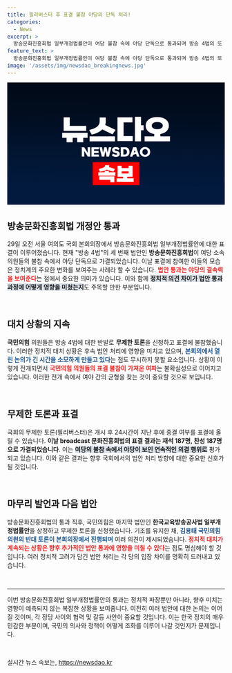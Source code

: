 ```yaml
---
title: 필리버스터 후 표결 불참 야당의 단독 처리!
categories:
  - News
excerpt: >
  방송문화진흥회법 일부개정법률안이 여당 불참 속에 야당 단독으로 통과되며 방송 4법의 또 한 장을 넘겼다. 국민의힘은 반발하며 무제한 토론을 이어가고, 마지막 법안 처리는 30일 예정! 정치적 긴장감이 최고조에 달하고 있다.
feature_text: >
  방송문화진흥회법 일부개정법률안이 여당 불참 속에 야당 단독으로 통과되며 방송 4법의 또 한 장을 넘겼다. 국민의힘은 반발하며 무제한 토론을 이어가고, 마지막 법안 처리는 30일 예정! 정치적 긴장감이 최고조에 달하고 있다.
image: '/assets/img/newsdao_breakingnews.jpg'
---
```


<p><img src="/assets/img/newsdao_breakingnews.jpg" alt="implanttips 속보" /></p>

<h2 data-ke-size="size26">방송문화진흥회법 개정안 통과</h2>

<p data-ke-size="size16">29일 오전 서울 여의도 국회 본회의장에서 방송문화진흥회법 일부개정법률안에 대한 표결이 이루어졌습니다. 현재 "방송 4법"의 세 번째 법안인 <b>방송문화진흥회법</b>이 여당 소속 의원들의 불참 속에서 야당 단독으로 가결되었습니다. 이날 표결에 참여한 이들의 모습은 정치계의 주요한 변화를 보여주는 사례라 할 수 있습니다. <b><span style="color: #ee2323;">법안 통과는 야당의 결속력을 보여준다</span></b>는 점에서 중요한 의미가 있습니다. 이와 함께 <b><span style="background-color: #21538527;">정치적 의견 차이가 법안 통과 과정에 어떻게 영향을 미쳤는지</span></b>도 주목할 만한 부분입니다.</p>

<p data-ke-size="size16">&nbsp;</p>

<h2 data-ke-size="size26">대치 상황의 지속</h2>

<p data-ke-size="size16"><b>국민의힘</b> 의원들은 방송 4법에 대한 반발로 <b>무제한 토론</b>을 신청하고 표결에 불참했습니다. 이러한 정치적 대치 상황은 후속 법안 처리에 영향을 미치고 있으며, <b><span style="color: #1a5490;">본회의에서 열린 논의가 긴 시간을 소모하게 만들고 있다</span></b>는 점도 무시하지 못할 요소입니다. 상황이 이렇게 전개되면서 <b><span style="color: #ee2323;">국민의힘 의원들의 표결 불참이 가져온 여파</span></b>는 불확실성으로 이어지고 있습니다. 이러한 전개 속에서 여야 간의 균형을 찾는 것이 중요할 것으로 보입니다.</p>

<p data-ke-size="size16">&nbsp;</p>

<h2 data-ke-size="size26">무제한 토론과 표결</h2>

<p data-ke-size="size16">국회의 무제한 토론(필리버스터)은 개시 후 24시간이 지난 후에 종결 여부를 표결에 올릴 수 있습니다. <b>이날 broadcast 문화진흥회법의 표결 결과는 재석 187명, 찬성 187명으로 가결되었습니다</b>. 이는 <b><span style="background-color: #21538527;">여당의 불참 속에서 야당이 보인 연속적인 의결 행위로</span></b> 평가되고 있습니다. 이와 같은 결과는 향후 국회에서의 법안 처리 방향에 대한 중요한 신호가 될 것입니다.</p>

<p data-ke-size="size16">&nbsp;</p>

<h2 data-ke-size="size26">마무리 발언과 다음 법안</h2>

<p data-ke-size="size16">방송문화진흥회법의 통과 직후, 국민의힘은 마지막 법안인 <b>한국교육방송공사법 일부개정법률안</b>을 상정하고 무제한 토론을 신청했습니다. 기조를 유지한 채, <b><span style="color: #1a5490;">김용태 국민의힘 의원의 반대 토론이 본회의장에서 진행되며</span></b> 여러 의견이 제시되었습니다. <b><span style="color: #ee2323;">정치적 대치가 계속되는 상황은 향후 추가적인 법안 통과에 영향을 미칠 수 있다</span></b>는 점도 명심해야 할 것입니다. 여러 정치적 고려가 담긴 법안 처리는 각 당의 입장 차이를 명확히 드러내고 있습니다.</p>

<p data-ke-size="size16">&nbsp;</p>

<hr>

<p data-ke-size="size16">이번 방송문화진흥회법 일부개정법률안의 통과는 정치적 파장뿐만 아니라, 향후 미치는 영향이 예측되지 않는 복잡한 상황을 보여줍니다. 여전히 여러 법안에 대한 논의는 이어질 것이며, 각 정당 사이의 협력 및 갈등 사안이 중요할 것입니다. 이는 한국 정치의 매우 민감한 부분이며, 국민의 의사와 정책이 어떻게 조화를 이루어 나갈 것인지가 문제입니다.</p>

<p data-ke-size="size16">&nbsp;</p>
실시간 뉴스 속보는, <a href="https://newsdao.kr" rel="dofollow">https://newsdao.kr</a>


